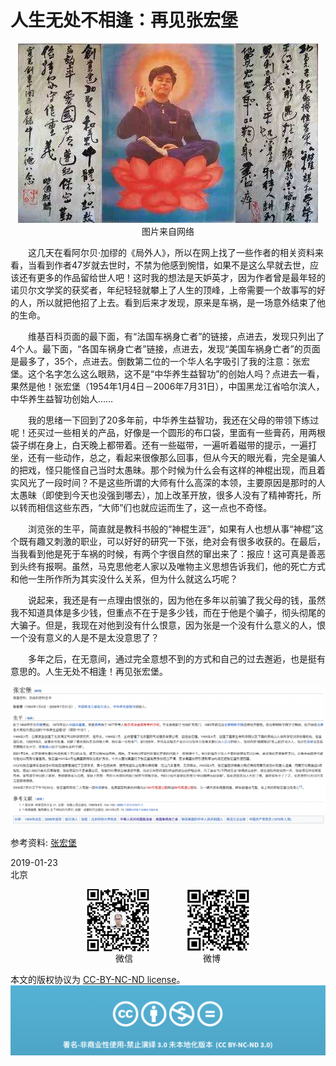# 人生无处不相逢：再见张宏堡
<div align=center>

![刘心泉说](https://github.com/unetman/works/blob/master/resources/125.jpg?raw=true)  
图片来自网络

<div align=left>

　　这几天在看阿尔贝·加缪的《局外人》，所以在网上找了一些作者的相关资料来看，当看到作者47岁就去世时，不禁为他感到惋惜，如果不是这么早就去世，应该还有更多的作品留给世人吧！这时我的想法是天妒英才，因为作者曾是最年轻的诺贝尔文学奖的获奖者，年纪轻轻就攀上了人生的顶峰，上帝需要一个故事写的好的人，所以就把他招了上去。看到后来才发现，原来是车祸，是一场意外结束了他的生命。

　　维基百科页面的最下面，有“法国车祸身亡者”的链接，点进去，发现只列出了4个人。最下面，“各国车祸身亡者”链接，点进去，发现“美国车祸身亡者”的页面是最多了，35个，点进去。倒数第二位的一个华人名字吸引了我的注意：张宏堡。这个名字怎么这么眼熟，这不是“中华养生益智功”的创始人吗？点进去一看，果然是他！张宏堡（1954年1月4日－2006年7月31日），中国黑龙江省哈尔滨人，中华养生益智功创始人……

　　我的思绪一下回到了20多年前，中华养生益智功，我还在父母的带领下练过呢！还买过一些相关的产品，好像是一个圆形的布口袋，里面有一些膏药，用两根袋子绑在身上，白天晚上都带着。还有一些磁带，一遍听着磁带的提示，一遍打坐，还有一些动作，总之，看起来很像那么回事，但从今天的眼光看，完全是骗人的把戏，怪只能怪自己当时太愚昧。那个时候为什么会有这样的神棍出现，而且着实风光了一段时间？不是这些所谓的大师有什么高深的本领，主要原因是那时的人太愚昧（即使到今天也没强到哪去），加上改革开放，很多人没有了精神寄托，所以转而相信这些东西，“大师”们也就应运而生了，这一点也不奇怪。

　　浏览张的生平，简直就是教科书般的“神棍生涯”，如果有人也想从事“神棍”这个既有趣又刺激的职业，可以好好的研究一下张，绝对会有很多收获的。在最后，当我看到他是死于车祸的时候，有两个字很自然的窜出来了：报应！这可真是善恶到头终有报啊。虽然，马克思他老人家以及唯物主义思想告诉我们，他的死亡方式和他一生所作所为其实没什么关系，但为什么就这么巧呢？

　　说起来，我还是有一点理由恨张的，因为他在多年以前骗了我父母的钱，虽然我不知道具体是多少钱，但重点不在于是多少钱，而在于他是个骗子，彻头彻尾的大骗子。但是，我现在对他到没有什么恨意，因为张是一个没有什么意义的人，恨一个没有意义的人是不是太没意思了？

　　多年之后，在无意间，通过完全意想不到的方式和自己的过去邂逅，也是挺有意思的。人生无处不相逢！再见张宏堡。

<div align=center>

![刘心泉说](https://github.com/unetman/works/blob/master/resources/125-1.png?raw=true)  

<div align=left>

参考资料: [张宏堡](https://zh.wikipedia.org/zh-cn/%E5%BC%A0%E5%AE%8F%E5%A0%A1)    

2019-01-23  
北京

<div align=center>

<img src="https://github.com/unetman/works/blob/master/resources/wechat.jpg?raw=true" width = "100" height = "100" div align=center />　　　　
<img src="https://github.com/unetman/works/blob/master/resources/weibo.jpg?raw=true" width = "100" height = "100" div align=center />  
微信　　　　　　　　微博

<div align=left>

本文的版权协议为 [CC-BY-NC-ND license](https://creativecommons.org/licenses/by-nc-nd/3.0/deed.zh)。
![copyright](https://github.com/unetman/works/blob/master/resources/CC-BY-NC-ND.png?raw=true)